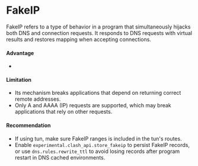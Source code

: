 # FakeIP

FakeIP refers to a type of behavior in a program that simultaneously hijacks both DNS and connection requests. It
responds to DNS requests with virtual results and restores mapping when accepting connections.

#### Advantage

* 

#### Limitation

* Its mechanism breaks applications that depend on returning correct remote addresses.
* Only A and AAAA (IP) requests are supported, which may break applications that rely on other requests.

#### Recommendation

* If using tun, make sure FakeIP ranges is included in the tun's routes.
* Enable `experimental.clash_api.store_fakeip` to persist FakeIP records, or use `dns.rules.rewrite_ttl` to avoid losing records after program restart in DNS cached environments.
